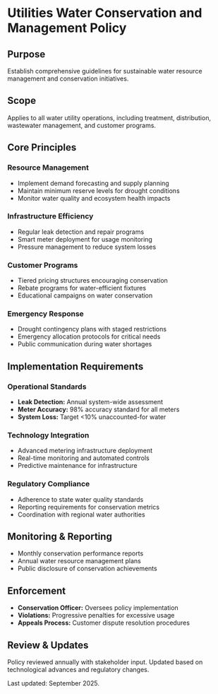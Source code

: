 # Utilities Water Conservation and Management Policy

## Purpose
Establish comprehensive guidelines for sustainable water resource management and conservation initiatives.

## Scope
Applies to all water utility operations, including treatment, distribution, wastewater management, and customer programs.

## Core Principles

### Resource Management
- Implement demand forecasting and supply planning  
- Maintain minimum reserve levels for drought conditions  
- Monitor water quality and ecosystem health impacts  

### Infrastructure Efficiency
- Regular leak detection and repair programs  
- Smart meter deployment for usage monitoring  
- Pressure management to reduce system losses  

### Customer Programs
- Tiered pricing structures encouraging conservation  
- Rebate programs for water-efficient fixtures  
- Educational campaigns on water conservation  

### Emergency Response
- Drought contingency plans with staged restrictions  
- Emergency allocation protocols for critical needs  
- Public communication during water shortages  

## Implementation Requirements

### Operational Standards
- **Leak Detection:** Annual system-wide assessment  
- **Meter Accuracy:** 98% accuracy standard for all meters  
- **System Loss:** Target <10% unaccounted-for water  

### Technology Integration
- Advanced metering infrastructure deployment  
- Real-time monitoring and automated controls  
- Predictive maintenance for infrastructure  

### Regulatory Compliance
- Adherence to state water quality standards  
- Reporting requirements for conservation metrics  
- Coordination with regional water authorities  

## Monitoring & Reporting
- Monthly conservation performance reports  
- Annual water resource management plans  
- Public disclosure of conservation achievements  

## Enforcement
- **Conservation Officer:** Oversees policy implementation  
- **Violations:** Progressive penalties for excessive usage  
- **Appeals Process:** Customer dispute resolution procedures  

## Review & Updates
Policy reviewed annually with stakeholder input. Updated based on technological advances and regulatory changes.

Last updated: September 2025.